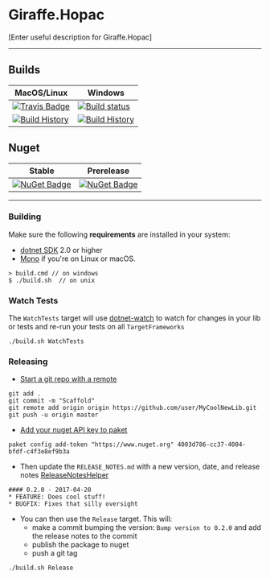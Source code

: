 # Giraffe.Hopac

[Enter useful description for Giraffe.Hopac]

---

## Builds

MacOS/Linux | Windows
--- | ---
[![Travis Badge](https://travis-ci.org/TheAngryByrd/Giraffe.Hopac.svg?branch=master)](https://travis-ci.org/TheAngryByrd/Giraffe.Hopac) | [![Build status](https://ci.appveyor.com/api/projects/status/github/TheAngryByrd/Giraffe.Hopac?svg=true)](https://ci.appveyor.com/project/TheAngryByrd/Giraffe.Hopac)
[![Build History](https://buildstats.info/travisci/chart/TheAngryByrd/Giraffe.Hopac)](https://travis-ci.org/TheAngryByrd/Giraffe.Hopac/builds) | [![Build History](https://buildstats.info/appveyor/chart/TheAngryByrd/Giraffe.Hopac)](https://ci.appveyor.com/project/TheAngryByrd/Giraffe.Hopac)  


## Nuget 

Stable | Prerelease
--- | ---
[![NuGet Badge](https://buildstats.info/nuget/Giraffe.Hopac)](https://www.nuget.org/packages/Giraffe.Hopac/) | [![NuGet Badge](https://buildstats.info/nuget/Giraffe.Hopac?includePreReleases=true)](https://www.nuget.org/packages/Giraffe.Hopac/)

---

### Building


Make sure the following **requirements** are installed in your system:

* [dotnet SDK](https://www.microsoft.com/net/download/core) 2.0 or higher
* [Mono](http://www.mono-project.com/) if you're on Linux or macOS.

```
> build.cmd // on windows
$ ./build.sh  // on unix
```


### Watch Tests

The `WatchTests` target will use [dotnet-watch](https://github.com/aspnet/Docs/blob/master/aspnetcore/tutorials/dotnet-watch.md) to watch for changes in your lib or tests and re-run your tests on all `TargetFrameworks`

```
./build.sh WatchTests
```

### Releasing
* [Start a git repo with a remote](https://help.github.com/articles/adding-an-existing-project-to-github-using-the-command-line/)

```
git add .
git commit -m "Scaffold"
git remote add origin origin https://github.com/user/MyCoolNewLib.git
git push -u origin master
```

* [Add your nuget API key to paket](https://fsprojects.github.io/Paket/paket-config.html#Adding-a-NuGet-API-key)

```
paket config add-token "https://www.nuget.org" 4003d786-cc37-4004-bfdf-c4f3e8ef9b3a
```


* Then update the `RELEASE_NOTES.md` with a new version, date, and release notes [ReleaseNotesHelper](https://fsharp.github.io/FAKE/apidocs/fake-releasenoteshelper.html)

```
#### 0.2.0 - 2017-04-20
* FEATURE: Does cool stuff!
* BUGFIX: Fixes that silly oversight
```

* You can then use the `Release` target.  This will:
    * make a commit bumping the version:  `Bump version to 0.2.0` and add the release notes to the commit
    * publish the package to nuget
    * push a git tag

```
./build.sh Release
```
